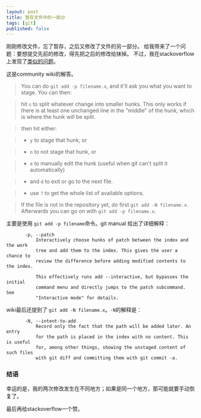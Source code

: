 ```yaml
---
layout: post
title: 暂存文件中的一部分
tags: [git]
published: false
---
```


刚刚修改文件，忘了暂存，之后又修改了文件的另一部分。
给我带来了一个问题：要想提交先前的修改，得先把之后的修改给抹掉。
不过，我在stackoverflow上发现了[类似的问题][]。

这是community wiki的解答。

> You can do `git add -p filename.x`, and it'll ask you what you want to stage. You can then:

> hit `s` to split whatever change into smaller hunks. This only works if there is at least one unchanged line in the "middle" of the hunk, which is where the hunk will be split.

> then hit either:

> - `y` to stage that hunk, or

> - `n` to not stage that hunk, or

> - `e` to manually edit the hunk (useful when git can't split it automatically)

> - and `d` to exit or go to the next file.

> - use `?` to get the whole list of available options.

> If the file is not in the repository yet, do first `git add -N filename.x`. Afterwards you can go on with `git add -p filename.x`.

主要是使用 `git add -p filename`命令。git manual 给出了详细解释：

```
       -p, --patch
           Interactively choose hunks of patch between the index and the work
           tree and add them to the index. This gives the user a chance to
           review the difference before adding modified contents to the index.

           This effectively runs add --interactive, but bypasses the initial
           command menu and directly jumps to the patch subcommand. See
           "Interactive mode" for details.
```

wiki最后还提到了 `git add -N filename.x`。`-N`的解释是：

```
       -N, --intent-to-add
           Record only the fact that the path will be added later. An entry
           for the path is placed in the index with no content. This is useful
           for, among other things, showing the unstaged content of such files
           with git diff and committing them with git commit -a.
```

### 结语

幸运的是，我的两次修改发生在不同地方；如果是同一个地方，那可能就要手动恢复了。

最后再给stackoverflow一个赞。


[类似的问题]: http://stackoverflow.com/questions/1085162/how-can-i-commit-only-part-of-a-file-in-git

